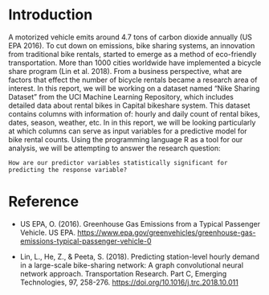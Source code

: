 # Introduction

A motorized vehicle emits around 4.7 tons of carbon dioxide annually (US EPA 2016). To cut down on emissions, bike sharing systems, an innovation from traditional bike rentals, started to emerge as a method of eco-friendly transportation. More than 1000 cities worldwide have implemented a bicycle share program (Lin et al. 2018). From a business perspective, what are factors that effect the number of bicycle rentals became a research area of interest.
In this report, we will be working on a dataset named “Nike Sharing Dataset” from the UCI Machine Learning Repository, which includes detailed data about rental bikes in Capital bikeshare system. This dataset contains columns with information of: hourly and daily count of rental bikes, dates, season, weather, etc. In in this report, we will be looking particularly at which columns can serve as input variables for a predictive model for bike rental counts.
Using the programming language R as a tool for our analysis, we will be attempting to answer the research question: 

    How are our predictor variables statistically significant for predicting the response variable?

# Reference
- US EPA, O. (2016). Greenhouse Gas Emissions from a Typical Passenger Vehicle. US EPA. https://www.epa.gov/greenvehicles/greenhouse-gas-emissions-typical-passenger-vehicle-0

- Lin, L., He, Z., & Peeta, S. (2018). Predicting station-level hourly demand in a large-scale bike-sharing network: A graph convolutional neural network approach. Transportation Research. Part C, Emerging Technologies, 97, 258-276. https://doi.org/10.1016/j.trc.2018.10.011
